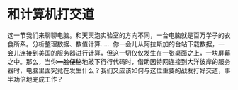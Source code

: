# **和计算机打交道**

这一节我们来聊聊电脑。和天天泡实验室的方向不同，一台电脑就是百万学子的衣食所系。分析整理数据、数值计算…… 你一会儿从阿拉斯加的台站下载数据，一会儿连接到美国的服务器进行计算，但这一切仅仅发生在一张桌面之上，一块屏幕之中。那么，当你~~一脸便秘~~地敲下行行代码时，借助因特网连接到大洋彼岸的服务器时，电脑里面究竟在发生什么？我们又应该如何与这位重要的战友打好交道，事半功倍地完成工作？
